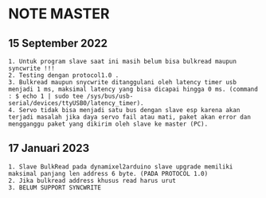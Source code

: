 
# NOTE MASTER

## 15 September 2022

    1. Untuk program slave saat ini masih belum bisa bulkread maupun syncwrite !!!
    2. Testing dengan protocol1.0 .
    3. Bulkread maupun snycwrite ditanggulani oleh latency timer usb menjadi 1 ms, maksimal latency yang bisa dicapai hingga 0 ms. (command : $ echo 1 | sudo tee /sys/bus/usb-serial/devices/ttyUSB0/latency_timer).
    4. Servo tidak bisa menjadi satu bus dengan slave esp karena akan terjadi masalah jika daya servo fail atau mati, paket akan error dan mengganggu paket yang dikirim oleh slave ke master (PC).
    
## 17 Januari 2023
    1. Slave BulkRead pada dynamixel2arduino slave upgrade memiliki maksimal panjang len address 6 byte. (PADA PROTOCOL 1.0)
    2. Jika bulkread address khusus read harus urut
    3. BELUM SUPPORT SYNCWRITE

